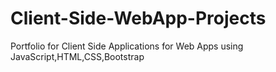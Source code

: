 # Client-Side-WebApp-Projects
Portfolio for Client Side Applications for Web Apps using JavaScript,HTML,CSS,Bootstrap
